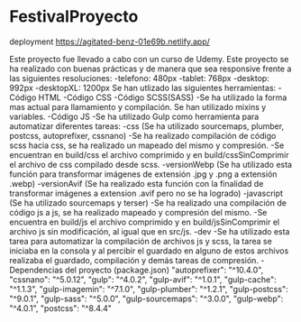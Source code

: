 # FestivalProyecto
deployment https://agitated-benz-01e69b.netlify.app/

Este proyecto fue llevado a cabo con un curso de Udemy.
Este proyecto se ha realizado con buenas prácticas y de manera que sea responsive frente a las siguientes resoluciones:
-telefono: 480px
-tablet: 768px
-desktop: 992px
-desktopXL: 1200px
Se han utlizado las siguientes herramientas:
-Código HTML
-Código CSS
-Código SCSS(SASS)
  -Se ha utilizado la forma mas actual para llamamiento y compilación. Se han utilizado mixins y variables.
-Código JS
-Se ha utilizado Gulp como herramienta para automatizar diferentes tareas:
  -css (Se ha utilizado sourcemaps, plumber, postcss, autoprefixer, cssnano)
    -Se ha realizado compilación de código scss hacia css, se ha realizado un mapeado del mismo y compresión.
    -Se encuentran en build/css el archivo comprimido y en build/cssSinComprimir el archivo de css compilado desde scss.
  -versionWebp (Se ha utilizado esta función para transformar imágenes de extensión .jpg y .png a extensión .webp)
  -versionAvif (Se ha realizado esta función con la finalidad de transformar imágenes a extension .avif pero no se ha logrado)
  -javascript (Se ha utilizado sourcemaps y terser)
    -Se ha realizado una compilación de código js a js, se ha realizado mapeado y compresión del mismo.
    -Se encuentra en build/js el archivo comprimido y en build/jsSinComprimir el archivo js sin modificación, al igual que en src/js.
  -dev
    -Se ha utilizado esta tarea para automatizar la compilación de archivos js y scss, la tarea se iniciaba en la consola y al percibir el guardado en alguno de estos archivos realizaba el guardado, compilación y demás tareas de compresión.
-Dependencias del proyecto (package.json)
  "autoprefixer": "^10.4.0",
  "cssnano": "^5.0.12",
  "gulp": "^4.0.2",
  "gulp-avif": "^1.0.1",
  "gulp-cache": "^1.1.3",
  "gulp-imagemin": "^7.1.0",
  "gulp-plumber": "^1.2.1",
  "gulp-postcss": "^9.0.1",
  "gulp-sass": "^5.0.0",
  "gulp-sourcemaps": "^3.0.0",
  "gulp-webp": "^4.0.1",
  "postcss": "^8.4.4"
